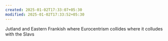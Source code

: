 ```yaml
---
created: 2025-01-02T17:33:07+05:30
modified: 2025-01-02T17:33:52+05:30
---
```


Jutland and Eastern Frankish where Eurocentrism collides where it colludes with the Slavs
